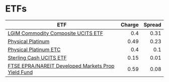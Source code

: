 # ETFs
| ETF | Charge | Spread |
| --- | ------:| ------:|
|[LGIM Commodity Composite UCITS ETF](https://www.hl.co.uk/shares/shares-search-results/B6TMFC5 "Link")|0.4|0.31|
|[Physical Platinum](https://www.hl.co.uk/shares/shares-search-results/B1VS2W5 "Link")|0.49|0.23|
|[Physical Platinum ETC](https://www.hl.co.uk/shares/shares-search-results/B4LV388 "Link")|0.4|0.1|
|[Sterling Cash UCITS ETF](https://www.hl.co.uk/shares/shares-search-results/B2PDKP2 "Link")|0.15|0.01|
|[FTSE EPRA/NAREIT Developed Markets Prop Yield Fund](https://www.hl.co.uk/shares/shares-search-results/B1G53G2 "Link")|0.59|0.08|
